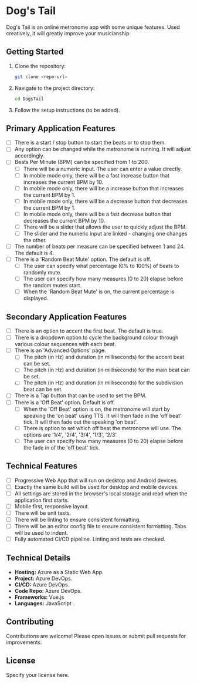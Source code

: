 # Dog's Tail

Dog's Tail is an online metronome app with some unique features. Used creatively, it will greatly improve your musicianship.

## Getting Started

1. Clone the repository:
   ```sh
   git clone <repo-url>
   ```
2. Navigate to the project directory:
   ```sh
   cd DogsTail
   ```
3. Follow the setup instructions (to be added).

## Primary Application Features
- [ ] There is a start / stop button to start the beats or to stop them.
- [ ] Any option can be changed while the metronome is running. It will adjust accordingly.
- [ ] Beats Per Minute (BPM) can be specified from 1 to 200.
  - [ ] There will be a numeric input. The user can enter a value directly.
  - [ ] In mobile mode only, there will be a fast increase button that increases the current BPM by 10.
  - [ ] In mobile mode only, there will be a increase button that increases the current BPM by 1.
  - [ ] In mobile mode only, there will be a decrease button that decreases the current BPM by 1.
  - [ ] In mobile mode only, there will be a fast decrease button that decreases the current BPM by 10.
  - [ ] There will be a slider that allows the user to quickly adjust the BPM.
  - [ ] The slider and the numeric input are linked - changing one changes the other.
- [ ] The number of beats per measure can be specified between 1 and 24. The default is 4.
- [ ] There is a 'Random Beat Mute' option. The default is off.
  - [ ] The user can specify what percentage (0% to 100%) of beats to randomly mute.
  - [ ] The user can specify how many measures (0 to 20) elapse before the random mutes start.
  - [ ] When the 'Random Beat Mute' is on, the current percentage is displayed.

## Secondary Application Features
- [ ] There is an option to accent the first beat. The default is true.
- [ ] There is a dropdown option to cycle the background colour through various colour sequences with each beat.
- [ ] There is an 'Advanced Options' page.
  - [ ] The pitch (in Hz) and duration (in milliseconds) for the accent beat can be set.
  - [ ] The pitch (in Hz) and duration (in milliseconds) for the main beat can be set.
  - [ ] The pitch (in Hz) and duration (in milliseconds) for the subdivision beat can be set.
- [ ] There is a Tap button that can be used to set the BPM.
- [ ] There is a 'Off Beat' option. Default is off.
  - [ ] When the 'Off Beat' option is on, the metronome will start by speaking the 'on beat' using TTS. It will then fade in the 'off beat' tick. It will then fade out the speaking 'on beat'.
  - [ ] There is option to set which off beat the metronome will use. The options are '1/4', '2/4', '3/4', '1/3', '2/3'.
  - [ ] The user can specify how many measures (0 to 20) elapse before the fade in of the 'off beat' tick.

## Technical Features
- [ ] Progressive Web App that will run on desktop and Android devices.
- [ ] Exactly the same build will be used for desktop and mobile devices.
- [ ] All settings are stored in the browser's local storage and read when the application first starts.
- [ ] Mobile first, responsive layout.
- [ ] There will be unit tests.
- [ ] There will be linting to ensure consistent formatting.
- [ ] There will be an editor config file to ensure consistent formatting. Tabs will be used to indent.
- [ ] Fully automated CI/CD pipeline. Linting and tests are checked.

## Technical Details

- **Hosting:** Azure as a Static Web App.
- **Project:** Azure DevOps.
- **CI/CD:** Azure DevOps.
- **Code Repo:** Azure DevOps.
- **Frameworks:** Vue.js
- **Languages:** JavaScript

## Contributing
Contributions are welcome! Please open issues or submit pull requests for improvements.

## License
Specify your license here.
